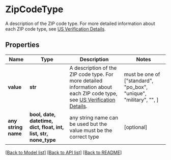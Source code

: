 # ZipCodeType

A description of the ZIP code type. For more detailed information about each ZIP code type, see [US Verification Details](#tag/US-Verification-Types). 

## Properties
Name | Type | Description | Notes
------------ | ------------- | ------------- | -------------
**value** | **str** | A description of the ZIP code type. For more detailed information about each ZIP code type, see [US Verification Details](#tag/US-Verification-Types).  |  must be one of ["standard", "po_box", "unique", "military", "", ]
**any string name** | **bool, date, datetime, dict, float, int, list, str, none_type** | any string name can be used but the value must be the correct type | [optional]

[[Back to Model list]](../README.md#documentation-for-models) [[Back to API list]](../README.md#documentation-for-api-endpoints) [[Back to README]](../README.md)


